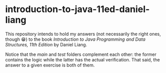 # introduction-to-java-11ed-daniel-liang

This repository intends to hold my answers (not necessarily the right ones, though 😁) to the book _Introduction to Java Programming and Data Structures, 11th Edition_ by Daniel Liang.

Notice that the _main_ and _test_ folders complement each other: the former contains the logic while the latter has the actual verification. That said, the answer to a given exercise is both of them.